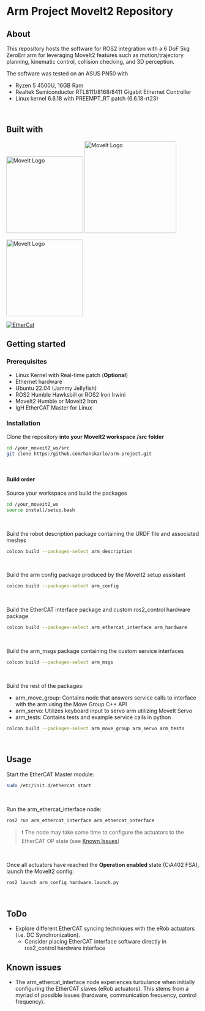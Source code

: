 # Arm Project MoveIt2 Repository

## About
This repository hosts the software for ROS2 integration with a 6 DoF 5kg ZeroErr arm for leveraging MoveIt2 features such as motion/trajectory planning, kinematic control, collision checking, and 3D perception.

The software was tested on an ASUS PN50 with
- Ryzen 5 4500U, 16GB Ram
- Realtek Semiconductor RTL8111/8168/8411 Gigabit Ethernet Controller
- Linux kernel 6.6.18 with PREEMPT_RT patch (6.6.18-rt23)
<br>

## Built with

[<img src="https://images.squarespace-cdn.com/content/v1/606d378755a86f589aa297b7/1653397531343-6M4IQ4JWDQV1SQ8W17UN/HumbleHawksbill_TransparentBG-NoROS.png" alt="MoveIt Logo" width="200"/>](https://docs.ros.org/en/humble/index.html)
[<img src="https://automaticaddison.com/wp-content/uploads/2023/10/ros2-iron.png" alt="MoveIt Logo" width="240"/>](https://docs.ros.org/en/iron/Releases/Release-Iron-Irwini.html)

[<img src="https://moveit.ros.org/assets/logo/moveit_logo-black.png" alt="MoveIt Logo" width="200"/>](https://github.com/ros-planning/moveit2)

[![EtherCat](https://gitlab.com/uploads/-/system/project/avatar/24894054/master-128.png?width=200)](https://gitlab.com/etherlab.org/ethercat)


## Getting started

### Prerequisites
* Linux Kernel with Real-time patch (**Optional**)
* Ethernet hardware
* Ubuntu 22.04 (Jammy Jellyfish)
* ROS2 Humble Hawksbill or ROS2 Iron Irwini
* MoveIt2 Humble or MoveIt2 Iron
* IgH EtherCAT Master for Linux

### Installation
Clone the repository **into your MoveIt2 workspace /src folder** 
```bash
cd /your_moveit2_ws/src
git clone https:/github.com/hanskarlo/arm-project.git
```

<br>

#### Build order

Source your workspace and build the packages
```bash
cd /your_moveit2_ws
source install/setup.bash
```

<br>

Build the robot description package containing the URDF file and associated meshes

```bash
colcon build --packages-select arm_description
```


<br>

Build the arm config package produced by the MoveIt2 setup assistant

```bash
colcon build --packages-select arm_config
```


<br>

Build the EtherCAT interface package and custom ros2_control hardware package
```bash
colcon build --packages-select arm_ethercat_interface arm_hardware 
```

<br>

Build the arm_msgs package containing the custom service interfaces
```bash
colcon build --packages-select arm_msgs
```

<br>

Build the rest of the packages:
- arm_move_group: Contains node that answers service calls to interface with the arm using the Move Group C++ API
- arm_servo: Utilizes keyboard input to servo arm utilizing MoveIt Servo
- arm_tests: Contains tests and example service calls in python

```bash
colcon build --packages-select arm_move_group arm_servo arm_tests
```

<br>

## Usage
Start the EtherCAT Master module:
```bash
sudo /etc/init.d/ethercat start
```

<br>

Run the arm_ethercat_interface node:
```bash
ros2 run arm_ethercat_interface arm_ethercat_interface
```

> :exclamation: The node may take some time to configure the actuators to the EtherCAT OP state (see [Known Issues](#known-issues)) 

<br>

Once all actuators have reached the **Operation enabled** state (CiA402 FSA), launch the MoveIt2 config: 
```bash
ros2 launch arm_config hardware.launch.py
```

<br>

## ToDo
- Explore different EtherCAT syncing techniques with the eRob actuators (i.e. DC Synchronization).
  - Consider placing EtherCAT interface software directly in ros2_control hardware interface


## Known issues
* The arm_ethercat_interface node experiences turbulance when initially configuring the EtherCAT slaves (eRob actuators). This stems from a myriad of possible issues (hardware, communication frequency, control frequency).
